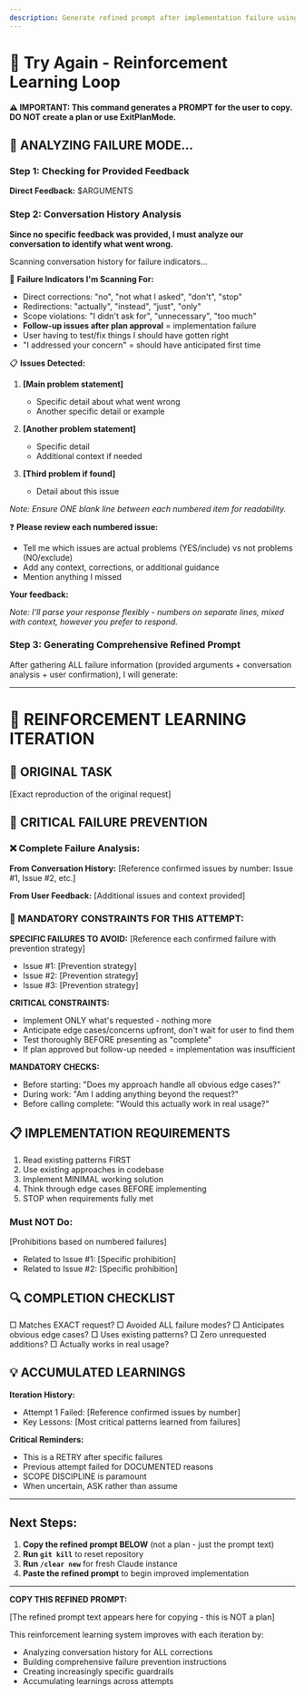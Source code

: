 ```yaml
---
description: Generate refined prompt after implementation failure using reinforcement learning
---
```


# 🔄 Try Again - Reinforcement Learning Loop

**⚠️ IMPORTANT: This command generates a PROMPT for the user to copy. DO NOT create a plan or use ExitPlanMode.**

## 🧠 ANALYZING FAILURE MODE...

### Step 1: Checking for Provided Feedback

**Direct Feedback:** $ARGUMENTS

### Step 2: Conversation History Analysis

**Since no specific feedback was provided, I must analyze our conversation to identify what went wrong.**

Scanning conversation history for failure indicators...

📍 **Failure Indicators I'm Scanning For:**
- Direct corrections: "no", "not what I asked", "don't", "stop"
- Redirections: "actually", "instead", "just", "only"
- Scope violations: "I didn't ask for", "unnecessary", "too much"
- **Follow-up issues after plan approval** = implementation failure
- User having to test/fix things I should have gotten right
- "I addressed your concern" = should have anticipated first time

📋 **Issues Detected:**

1. **[Main problem statement]**
   - Specific detail about what went wrong
   - Another specific detail or example

2. **[Another problem statement]**
   - Specific detail
   - Additional context if needed

3. **[Third problem if found]**
   - Detail about this issue

*Note: Ensure ONE blank line between each numbered item for readability.*

❓ **Please review each numbered issue:**
- Tell me which issues are actual problems (YES/include) vs not problems (NO/exclude)
- Add any context, corrections, or additional guidance
- Mention anything I missed

**Your feedback:**

*Note: I'll parse your response flexibly - numbers on separate lines, mixed with context, however you prefer to respond.*

### Step 3: Generating Comprehensive Refined Prompt

After gathering ALL failure information (provided arguments + conversation analysis + user confirmation), I will generate:

---

# 🔄 REINFORCEMENT LEARNING ITERATION

## 🎯 ORIGINAL TASK
[Exact reproduction of the original request]

## 🚨 CRITICAL FAILURE PREVENTION

### ❌ Complete Failure Analysis:

**From Conversation History:**
[Reference confirmed issues by number: Issue #1, Issue #2, etc.]

**From User Feedback:**
[Additional issues and context provided]

### 🛑 MANDATORY CONSTRAINTS FOR THIS ATTEMPT:

**SPECIFIC FAILURES TO AVOID:**
[Reference each confirmed failure with prevention strategy]
- Issue #1: [Prevention strategy]
- Issue #2: [Prevention strategy]
- Issue #3: [Prevention strategy]

**CRITICAL CONSTRAINTS:**
- Implement ONLY what's requested - nothing more
- Anticipate edge cases/concerns upfront, don't wait for user to find them
- Test thoroughly BEFORE presenting as "complete"
- If plan approved but follow-up needed = implementation was insufficient

**MANDATORY CHECKS:**
- Before starting: "Does my approach handle all obvious edge cases?"
- During work: "Am I adding anything beyond the request?"
- Before calling complete: "Would this actually work in real usage?"

## 📋 IMPLEMENTATION REQUIREMENTS

1. Read existing patterns FIRST
2. Use existing approaches in codebase
3. Implement MINIMAL working solution
4. Think through edge cases BEFORE implementing
5. STOP when requirements fully met

### Must NOT Do:
[Prohibitions based on numbered failures]
- Related to Issue #1: [Specific prohibition]
- Related to Issue #2: [Specific prohibition]

## 🔍 COMPLETION CHECKLIST

□ Matches EXACT request?
□ Avoided ALL failure modes?
□ Anticipates obvious edge cases?
□ Uses existing patterns?
□ Zero unrequested additions?
□ Actually works in real usage?

## 💡 ACCUMULATED LEARNINGS

**Iteration History:**
- Attempt 1 Failed: [Reference confirmed issues by number]
- Key Lessons: [Most critical patterns learned from failures]

**Critical Reminders:**
- This is a RETRY after specific failures
- Previous attempt failed for DOCUMENTED reasons
- SCOPE DISCIPLINE is paramount
- When uncertain, ASK rather than assume

---

## Next Steps:

1. **Copy the refined prompt BELOW** (not a plan - just the prompt text)
2. **Run `git kill`** to reset repository
3. **Run `/clear new`** for fresh Claude instance
4. **Paste the refined prompt** to begin improved implementation

---

**COPY THIS REFINED PROMPT:**

[The refined prompt text appears here for copying - this is NOT a plan]

This reinforcement learning system improves with each iteration by:
- Analyzing conversation history for ALL corrections
- Building comprehensive failure prevention instructions
- Creating increasingly specific guardrails
- Accumulating learnings across attempts